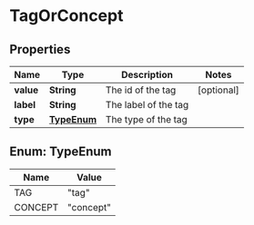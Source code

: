 

# TagOrConcept


## Properties

| Name | Type | Description | Notes |
|------------ | ------------- | ------------- | -------------|
|**value** | **String** | The id of the tag |  [optional] |
|**label** | **String** | The label of the tag |  |
|**type** | [**TypeEnum**](#TypeEnum) | The type of the tag |  |



## Enum: TypeEnum

| Name | Value |
|---- | -----|
| TAG | &quot;tag&quot; |
| CONCEPT | &quot;concept&quot; |



